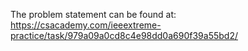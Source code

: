 The problem statement can be found at:
https://csacademy.com/ieeextreme-practice/task/979a09a0cd8c4e98dd0a690f39a55bd2/
